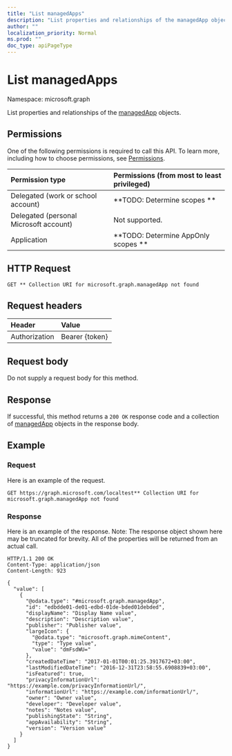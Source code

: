 ```yaml
---
title: "List managedApps"
description: "List properties and relationships of the managedApp objects."
author: ""
localization_priority: Normal
ms.prod: ""
doc_type: apiPageType
---
```


# List managedApps

Namespace: microsoft.graph

List properties and relationships of the [managedApp](../resources/managedapp.md) objects.

## Permissions
One of the following permissions is required to call this API. To learn more, including how to choose permissions, see [Permissions](/concepts/permissions-reference.md).

|Permission type|Permissions (from most to least privileged)|
|:---|:---|
|Delegated (work or school account)|**TODO: Determine scopes **|
|Delegated (personal Microsoft account)|Not supported.|
|Application|**TODO: Determine AppOnly scopes **|

## HTTP Request
<!-- {
  "blockType": "ignored"
}
-->
``` http
GET ** Collection URI for microsoft.graph.managedApp not found
```

## Request headers
|Header|Value|
|:---|:---|
|Authorization|Bearer {token}|

## Request body
Do not supply a request body for this method.

## Response
If successful, this method returns a `200 OK` response code and a collection of [managedApp](../resources/managedapp.md) objects in the response body.

## Example

### Request
Here is an example of the request.
<!-- {
  "blockType": "request",
  "name": "get_managedapp"
}
-->
``` http
GET https://graph.microsoft.com/localtest** Collection URI for microsoft.graph.managedApp not found
```

### Response
Here is an example of the response. Note: The response object shown here may be truncated for brevity. All of the properties will be returned from an actual call.
<!-- {
  "blockType": "response",
  "truncated": true,
  "@odata.type": "collection(microsoft.graph.managedapp)"
}
-->
``` http
HTTP/1.1 200 OK
Content-Type: application/json
Content-Length: 923

{
  "value": [
    {
      "@odata.type": "#microsoft.graph.managedApp",
      "id": "edbdde01-de01-edbd-01de-bded01debded",
      "displayName": "Display Name value",
      "description": "Description value",
      "publisher": "Publisher value",
      "largeIcon": {
        "@odata.type": "microsoft.graph.mimeContent",
        "type": "Type value",
        "value": "dmFsdWU="
      },
      "createdDateTime": "2017-01-01T00:01:25.3917672+03:00",
      "lastModifiedDateTime": "2016-12-31T23:58:55.6908839+03:00",
      "isFeatured": true,
      "privacyInformationUrl": "https://example.com/privacyInformationUrl/",
      "informationUrl": "https://example.com/informationUrl/",
      "owner": "Owner value",
      "developer": "Developer value",
      "notes": "Notes value",
      "publishingState": "String",
      "appAvailability": "String",
      "version": "Version value"
    }
  ]
}
```

